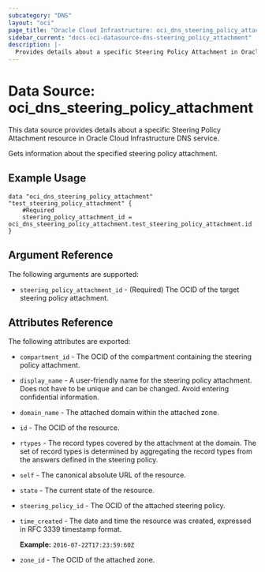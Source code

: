 ```yaml
---
subcategory: "DNS"
layout: "oci"
page_title: "Oracle Cloud Infrastructure: oci_dns_steering_policy_attachment"
sidebar_current: "docs-oci-datasource-dns-steering_policy_attachment"
description: |-
  Provides details about a specific Steering Policy Attachment in Oracle Cloud Infrastructure DNS service
---
```


# Data Source: oci_dns_steering_policy_attachment
This data source provides details about a specific Steering Policy Attachment resource in Oracle Cloud Infrastructure DNS service.

Gets information about the specified steering policy attachment.


## Example Usage

```hcl
data "oci_dns_steering_policy_attachment" "test_steering_policy_attachment" {
	#Required
	steering_policy_attachment_id = oci_dns_steering_policy_attachment.test_steering_policy_attachment.id
}
```

## Argument Reference

The following arguments are supported:

* `steering_policy_attachment_id` - (Required) The OCID of the target steering policy attachment.


## Attributes Reference

The following attributes are exported:

* `compartment_id` - The OCID of the compartment containing the steering policy attachment.
* `display_name` - A user-friendly name for the steering policy attachment. Does not have to be unique and can be changed. Avoid entering confidential information. 
* `domain_name` - The attached domain within the attached zone.
* `id` - The OCID of the resource.
* `rtypes` - The record types covered by the attachment at the domain. The set of record types is determined by aggregating the record types from the answers defined in the steering policy. 
* `self` - The canonical absolute URL of the resource.
* `state` - The current state of the resource.
* `steering_policy_id` - The OCID of the attached steering policy.
* `time_created` - The date and time the resource was created, expressed in RFC 3339 timestamp format.

	**Example:** `2016-07-22T17:23:59:60Z` 
* `zone_id` - The OCID of the attached zone.

